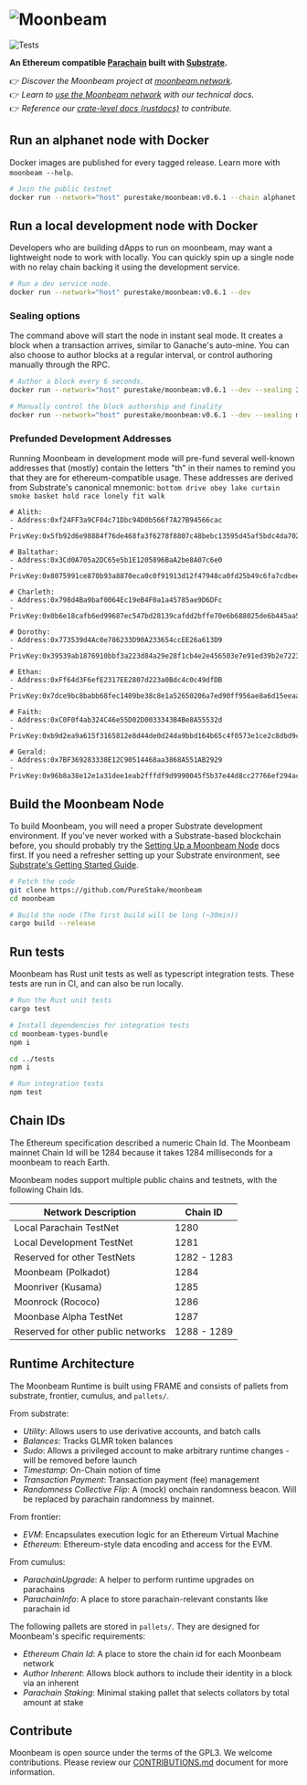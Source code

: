 # ![Moonbeam](media/moonbeam-cover.jpg)

![Tests](https://github.com/PureStake/moonbeam/workflows/Release/badge.svg)

**An Ethereum compatible [Parachain](https://polkadot.network/technology/) built with [Substrate](https://substrate.dev).**

👉 _Discover the Moonbeam project at [moonbeam.network](https://moonbeam.network)._<br>
👉 _Learn to [use the Moonbeam network](https://docs.moonbeam.network/) with our technical docs._<br>
👉 _Reference our [crate-level docs (rustdocs)](https://purestake.github.io/moonbeam) to contribute._

## Run an alphanet node with Docker

Docker images are published for every tagged release. Learn more with `moonbeam --help`.

```bash
# Join the public testnet
docker run --network="host" purestake/moonbeam:v0.6.1 --chain alphanet
```

## Run a local development node with Docker

Developers who are building dApps to run on moonbeam, may want a lightweight node to work with
locally. You can quickly spin up a single node with no relay chain backing it using the development
service.

```bash
# Run a dev service node.
docker run --network="host" purestake/moonbeam:v0.6.1 --dev
```

### Sealing options

The command above will start the node in instant seal mode. It creates a block when a transaction arrives, similar to Ganache's auto-mine. You can also choose to author blocks at a regular interval, or control authoring manually through the RPC.

```bash
# Author a block every 6 seconds.
docker run --network="host" purestake/moonbeam:v0.6.1 --dev --sealing 3000

# Manually control the block authorship and finality
docker run --network="host" purestake/moonbeam:v0.6.1 --dev --sealing manual
```

### Prefunded Development Addresses

Running Moonbeam in development mode will pre-fund several well-known addresses that (mostly) contain the letters "th" in their names to remind you that they are for ethereum-compatible usage. These addresses are derived from
Substrate's canonical mnemonic: `bottom drive obey lake curtain smoke basket hold race lonely fit walk`

```
# Alith:
- Address:0xf24FF3a9CF04c71Dbc94D0b566f7A27B94566cac
- PrivKey:0x5fb92d6e98884f76de468fa3f6278f8807c48bebc13595d45af5bdc4da702133

# Baltathar:
- Address:0x3Cd0A705a2DC65e5b1E1205896BaA2be8A07c6e0
- PrivKey:0x8075991ce870b93a8870eca0c0f91913d12f47948ca0fd25b49c6fa7cdbeee8b

# Charleth:
- Address:0x798d4Ba9baf0064Ec19eB4F0a1a45785ae9D6DFc
- PrivKey:0x0b6e18cafb6ed99687ec547bd28139cafdd2bffe70e6b688025de6b445aa5c5b

# Dorothy:
- Address:0x773539d4Ac0e786233D90A233654ccEE26a613D9
- PrivKey:0x39539ab1876910bbf3a223d84a29e28f1cb4e2e456503e7e91ed39b2e7223d68

# Ethan:
- Address:0xFf64d3F6efE2317EE2807d223a0Bdc4c0c49dfDB
- PrivKey:0x7dce9bc8babb68fec1409be38c8e1a52650206a7ed90ff956ae8a6d15eeaaef4

# Faith:
- Address:0xC0F0f4ab324C46e55D02D0033343B4Be8A55532d
- PrivKey:0xb9d2ea9a615f3165812e8d44de0d24da9bbd164b65c4f0573e1ce2c8dbd9c8df

# Gerald:
- Address:0x7BF369283338E12C90514468aa3868A551AB2929
- PrivKey:0x96b8a38e12e1a31dee1eab2fffdf9d9990045f5b37e44d8cc27766ef294acf18
```

## Build the Moonbeam Node

To build Moonbeam, you will need a proper Substrate development environment. If you've never worked
with a Substrate-based blockchain before, you should probably try the [Setting Up a Moonbeam Node](https://docs.moonbeam.network/getting-started/local-node/setting-up-a-node/) docs first. If you
need a refresher setting up your Substrate environment, see [Substrate's Getting Started Guide](https://substrate.dev/docs/en/knowledgebase/getting-started/).

```bash
# Fetch the code
git clone https://github.com/PureStake/moonbeam
cd moonbeam

# Build the node (The first build will be long (~30min))
cargo build --release
```

## Run tests

Moonbeam has Rust unit tests as well as typescript integration tests. These tests are run in CI, and can also be run locally.

```bash
# Run the Rust unit tests
cargo test
```

```bash
# Install dependencies for integration tests
cd moonbeam-types-bundle
npm i

cd ../tests
npm i

# Run integration tests
npm test
```

## Chain IDs

The Ethereum specification described a numeric Chain Id. The Moonbeam mainnet Chain Id will be 1284
because it takes 1284 milliseconds for a moonbeam to reach Earth.

Moonbeam nodes support multiple public chains and testnets, with the following Chain Ids.

| Network Description                | Chain ID    |
| ---------------------------------- | ----------- |
| Local Parachain TestNet            | 1280        |
| Local Development TestNet          | 1281        |
| Reserved for other TestNets        | 1282 - 1283 |
| Moonbeam (Polkadot)                | 1284        |
| Moonriver (Kusama)                 | 1285        |
| Moonrock (Rococo)                  | 1286        |
| Moonbase Alpha TestNet             | 1287        |
| Reserved for other public networks | 1288 - 1289 |

## Runtime Architecture

The Moonbeam Runtime is built using FRAME and consists of pallets from substrate, frontier, cumulus, and `pallets/`.

From substrate:

- _Utility_: Allows users to use derivative accounts, and batch calls
- _Balances_: Tracks GLMR token balances
- _Sudo_: Allows a privileged account to make arbitrary runtime changes - will be removed before
  launch
- _Timestamp_: On-Chain notion of time
- _Transaction Payment_: Transaction payment (fee) management
- _Randomness Collective Flip_: A (mock) onchain randomness beacon. Will be replaced by parachain
  randomness by mainnet.

From frontier:

- _EVM_: Encapsulates execution logic for an Ethereum Virtual Machine
- _Ethereum_: Ethereum-style data encoding and access for the EVM.

From cumulus:

- _ParachainUpgrade_: A helper to perform runtime upgrades on parachains
- _ParachainInfo_: A place to store parachain-relevant constants like parachain id

The following pallets are stored in `pallets/`. They are designed for Moonbeam's specific requirements:

- _Ethereum Chain Id_: A place to store the chain id for each Moonbeam network
- _Author Inherent_: Allows block authors to include their identity in a block via an inherent
- _Parachain Staking_: Minimal staking pallet that selects collators by total amount at stake

## Contribute

Moonbeam is open source under the terms of the GPL3. We welcome contributions. Please review our
[CONTRIBUTIONS.md](CONTRIBUTIONS.MD) document for more information.

